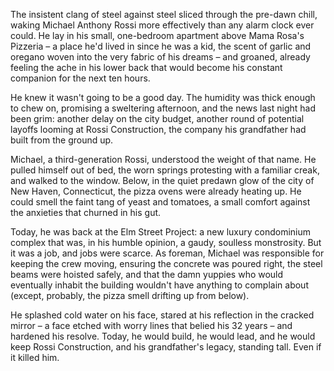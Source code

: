 The insistent clang of steel against steel sliced through the pre-dawn chill, waking Michael Anthony Rossi more effectively than any alarm clock ever could. He lay in his small, one-bedroom apartment above Mama Rosa's Pizzeria – a place he'd lived in since he was a kid, the scent of garlic and oregano woven into the very fabric of his dreams – and groaned, already feeling the ache in his lower back that would become his constant companion for the next ten hours.

He knew it wasn't going to be a good day. The humidity was thick enough to chew on, promising a sweltering afternoon, and the news last night had been grim: another delay on the city budget, another round of potential layoffs looming at Rossi Construction, the company his grandfather had built from the ground up.

Michael, a third-generation Rossi, understood the weight of that name. He pulled himself out of bed, the worn springs protesting with a familiar creak, and walked to the window. Below, in the quiet predawn glow of the city of New Haven, Connecticut, the pizza ovens were already heating up. He could smell the faint tang of yeast and tomatoes, a small comfort against the anxieties that churned in his gut.

Today, he was back at the Elm Street Project: a new luxury condominium complex that was, in his humble opinion, a gaudy, soulless monstrosity. But it was a job, and jobs were scarce. As foreman, Michael was responsible for keeping the crew moving, ensuring the concrete was poured right, the steel beams were hoisted safely, and that the damn yuppies who would eventually inhabit the building wouldn't have anything to complain about (except, probably, the pizza smell drifting up from below).

He splashed cold water on his face, stared at his reflection in the cracked mirror – a face etched with worry lines that belied his 32 years – and hardened his resolve. Today, he would build, he would lead, and he would keep Rossi Construction, and his grandfather's legacy, standing tall. Even if it killed him.
